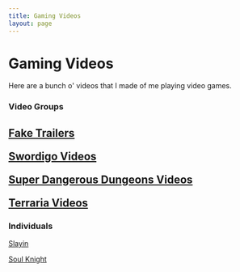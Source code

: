 ```yaml
---
title: Gaming Videos
layout: page
---
```

<h1> Gaming Videos</h1>
<p>Here are a bunch o' videos that I made of me playing video games.</p>
<h3>Video Groups </h3>
<h2><p><a href = "https://samuraiowl.github.io/fake-trailers">Fake Trailers</a></p>
<p><a href = "https://samuraiowl.github.io/swordigo_videos">Swordigo Videos</a></p>
<p><a href = "https://samuraiowl.github.io/super-dd-videos">Super Dangerous Dungeons Videos</a></p>
<p><a href = "https://samuraiowl.github.io/terraria-videos">Terraria Videos</a></p>
<h3>Individuals </h3>
<p><a href = "https://drive.google.com/open?id=13eH1JVm-xZc7dWiq0k5Q8FB0vIHixl3L">Slayin</a></p>
<p><a href = "https://drive.google.com/open?id=15vEsP_a8I4prTUv-coUMv2LioPIaQtKT">Soul Knight</a></p>
